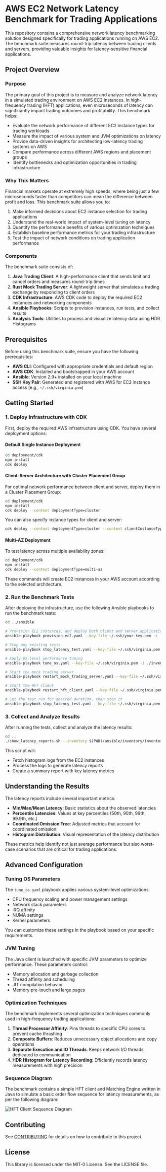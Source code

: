 # AWS EC2 Network Latency Benchmark for Trading Applications

This repository contains a comprehensive network latency benchmarking solution designed specifically for trading applications running on AWS EC2. The benchmark suite measures round-trip latency between trading clients and servers, providing valuable insights for latency-sensitive financial applications.

## Project Overview

### Purpose
The primary goal of this project is to measure and analyze network latency in a simulated trading environment on AWS EC2 instances. In high-frequency trading (HFT) applications, even microseconds of latency can significantly impact trading outcomes and profitability. This benchmark helps:

- Evaluate the network performance of different EC2 instance types for trading workloads
- Measure the impact of various system and JVM optimizations on latency
- Provide data-driven insights for architecting low-latency trading systems on AWS
- Compare performance across different AWS regions and placement groups
- Identify bottlenecks and optimization opportunities in trading infrastructure

### Why This Matters
Financial markets operate at extremely high speeds, where being just a few microseconds faster than competitors can mean the difference between profit and loss. This benchmark suite allows you to:

1. Make informed decisions about EC2 instance selection for trading applications
2. Understand the real-world impact of system-level tuning on latency
3. Quantify the performance benefits of various optimization techniques
4. Establish baseline performance metrics for your trading infrastructure
5. Test the impact of network conditions on trading application performance

### Components
The benchmark suite consists of:

1. **Java Trading Client**: A high-performance client that sends limit and cancel orders and measures round-trip times
2. **Rust Mock Trading Server**: A lightweight server that simulates a trading exchange by responding to client orders
3. **CDK Infrastructure**: AWS CDK code to deploy the required EC2 instances and networking components
4. **Ansible Playbooks**: Scripts to provision instances, run tests, and collect results
5. **Analysis Tools**: Utilities to process and visualize latency data using HDR Histograms

## Prerequisites

Before using this benchmark suite, ensure you have the following prerequisites:

- **AWS CLI**: Configured with appropriate credentials and default region
- **AWS CDK**: Installed and bootstrapped in your AWS account
- **Ansible**: Version 2.9+ installed on your local machine
- **SSH Key Pair**: Generated and registered with AWS for EC2 instance access (e.g., `~/.ssh/virginia.pem`)

## Getting Started

### 1. Deploy Infrastructure with CDK

First, deploy the required AWS infrastructure using CDK. You have several deployment options:

#### Default Single Instance Deployment

```bash
cd deployment/cdk
npm install
cdk deploy
```

#### Client-Server Architecture with Cluster Placement Group

For optimal network performance between client and server, deploy them in a Cluster Placement Group:

```bash
cd deployment/cdk
npm install
cdk deploy --context deploymentType=cluster
```

You can also specify instance types for client and server:

```bash
cdk deploy --context deploymentType=cluster --context clientInstanceType=c7i.4xlarge --context serverInstanceType=c6in.4xlarge
```

#### Multi-AZ Deployment

To test latency across multiple availability zones:

```bash
cd deployment/cdk
npm install
cdk deploy --context deploymentType=multi-az
```

These commands will create EC2 instances in your AWS account according to the selected architecture.

### 2. Run the Benchmark Tests

After deploying the infrastructure, use the following Ansible playbooks to run the benchmark tests:

```bash
cd ../ansible

# Provision EC2 instances, and deploy both client and server applications
ansible-playbook provision_ec2.yaml --key-file ~/.ssh/your-key.pem -i ./inventory/inventory.aws_ec2.yml

# Stop any existing tests
ansible-playbook stop_latency_test.yaml --key-file ~/.ssh/virginia.pem -i ./inventory/inventory.aws_ec2.yml

# Apply OS-level performance tuning
ansible-playbook tune_os.yaml --key-file ~/.ssh/virginia.pem -i ./inventory/inventory.aws_ec2.yml

# Start the mock trading server
ansible-playbook restart_mock_trading_server.yaml --key-file ~/.ssh/virginia.pem -i ./inventory/inventory.aws_ec2.yml

# Start the HFT client
ansible-playbook restart_hft_client.yaml --key-file ~/.ssh/virginia.pem -i ./inventory/inventory.aws_ec2.yml

# Let the test run for desired duration, then stop it
ansible-playbook stop_latency_test.yaml --key-file ~/.ssh/virginia.pem -i ./inventory/inventory.aws_ec2.yml
```

### 3. Collect and Analyze Results

After running the tests, collect and analyze the latency results:

```bash
cd ..
./show_latency_reports.sh --inventory $(PWD)/ansible/inventory/inventory.aws_ec2.yml --key ~/.ssh/virginia.pem
```

This script will:
- Fetch histogram logs from the EC2 instances
- Process the logs to generate latency reports
- Create a summary report with key latency metrics
## Understanding the Results

The latency reports include several important metrics:

- **Min/Max/Mean Latency**: Basic statistics about the observed latencies
- **Percentile Latencies**: Values at key percentiles (50th, 90th, 99th, 99.9th, etc.)
- **Coordinated Omission Free**: Adjusted metrics that account for coordinated omission
- **Histogram Distribution**: Visual representation of the latency distribution

These metrics help identify not just average performance but also worst-case scenarios that are critical for trading applications.

## Advanced Configuration

### Tuning OS Parameters

The `tune_os.yaml` playbook applies various system-level optimizations:

- CPU frequency scaling and power management settings
- Network stack parameters
- IRQ affinity
- NUMA settings
- Kernel parameters

You can customize these settings in the playbook based on your specific requirements.

### JVM Tuning

The Java client is launched with specific JVM parameters to optimize performance. These parameters control:

- Memory allocation and garbage collection
- Thread affinity and scheduling
- JIT compilation behavior
- Memory pre-touch and large pages

### Optimization Techniques

The benchmark implements several optimization techniques commonly used in high-frequency trading applications:

1. **Thread Processor Affinity**: Pins threads to specific CPU cores to prevent cache thrashing
2. **Composite Buffers**: Reduces unnecessary object allocations and copy operations
3. **Separate Execution and IO Threads**: Keeps network I/O threads dedicated to communication
4. **HDR Histogram for Latency Recording**: Efficiently records latency measurements with high precision

### Sequence Diagram
The benchmark contains a simple HFT client and Matching Engine written in Java to simulate a basic order flow sequence for latency measurements, as per the following diagram:

![HFT Client Sequence Diagram](assets/images/hft-client-sequence-diagram.png)

## Contributing

See [CONTRIBUTING](CONTRIBUTING.md) for details on how to contribute to this project.

## License

This library is licensed under the MIT-0 License. See the LICENSE file.
